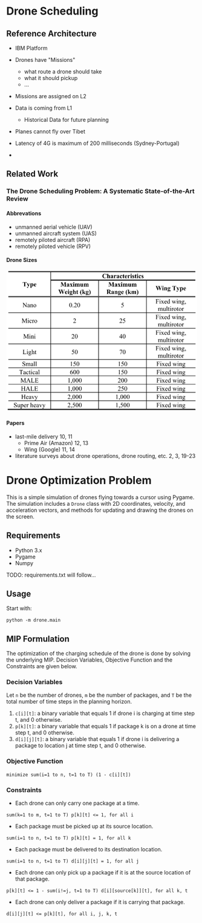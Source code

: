 # Drone Scheduling

## Reference Architecture

 - IBM Platform
 - Drones have "Missions"
   - what route a drone should take
   - what it should pickup
   - ...
 - Missions are assigned on L2
 - Data is coming from L1
   - Historical Data for future planning

 - Planes cannot fly over Tibet

 - Latency of 4G is maximum of 200 milliseconds (Sydney-Portugal)
 - 

## Related Work

### The Drone Scheduling Problem: A Systematic State-of-the-Art Review

#### Abbrevations
 - unmanned aerial vehicle (UAV)
 - unmanned aircraft system (UAS)
 - remotely piloted aircraft (RPA)
 - remotely piloted vehicle (RPV)

#### Drone Sizes

![drone size overview](images/drone-sizes.png)

#### Papers
 - last-mile delivery 10, 11
    - Prime Air (Amazon) 12, 13
    - Wing (Google) 11, 14
 - literature surveys about drone operations, drone routing, etc. 2, 3, 19-23

# Drone Optimization Problem

This is a simple simulation of drones flying towards a cursor using Pygame.
The simulation includes a `Drone` class with 2D coordinates, velocity, and acceleration vectors, and methods for updating and drawing the drones on the screen.

## Requirements

 - Python 3.x
 - Pygame
 - Numpy

TODO: requirements.txt will follow...

## Usage

Start with:

```
python -m drone.main
```

## MIP Formulation

The optimization of the charging schedule of the drone is done by solving the underlying MIP.
Decision Variables, Objective Function and the Constraints are given below.

### Decision Variables

Let `n` be the number of drones, `m` be the number of packages, and `T` be the total number of time steps in the planning horizon.

1. `c[i][t]`: a binary variable that equals 1 if drone i is charging at time step t, and 0 otherwise.
2. `p[k][t]`: a binary variable that equals 1 if package k is on a drone at time step t, and 0 otherwise.
3. `d[i][j][t]`: a binary variable that equals 1 if drone i is delivering a package to location j at time step t, and 0 otherwise.

### Objective Function

```
minimize sum(i=1 to n, t=1 to T) (1 - c[i][t])
```

### Constraints

 - Each drone can only carry one package at a time.

```
sum(k=1 to m, t=1 to T) p[k][t] <= 1, for all i
```

 - Each package must be picked up at its source location.

```
sum(i=1 to n, t=1 to T) p[k][t] = 1, for all k
```

 - Each package must be delivered to its destination location.

```
sum(i=1 to n, t=1 to T) d[i][j][t] = 1, for all j
```

 - Each drone can only pick up a package if it is at the source location of that package.
```
p[k][t] <= 1 - sum(i!=j, t=1 to T) d[i][source[k]][t], for all k, t
```

 - Each drone can only deliver a package if it is carrying that package.

```
d[i][j][t] <= p[k][t], for all i, j, k, t
```
